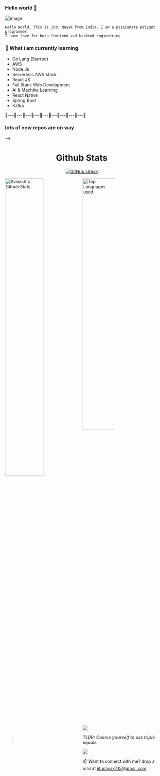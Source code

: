 ### Hello world  👋

![image](https://user-images.githubusercontent.com/61057666/169029838-74df663d-2e62-4d77-bdff-b43f7d63f00f.png)

```
Hello World, This is Jitu Nayak from India. I am a passionate polygot programmer. 
I have love for both frontend and backend engineering
```


### 📖 What i am currently learning
- Go Lang (Started)
- AWS 
- Node Js
- Serverless AWS stack
- React JS 
- Full Stack Web Development 
- AI & Machine Learning 
- React Native
- Spring Boot
- Kafka

 🚀---🚀---🚀---🚀---🚀---🚀---🚀---🚀---🚀---🚀 
 ### lots of new repos are on way
 <!--
<p  align="center">
  <img src="https://github-readme-stats.vercel.app/api?username=jitunayak&show_icons=true&theme=radical&bg_color=30,0d0d0d,191919&title_color=fff&text_color=fff&icon_color=79ff97)](https://github.com/anuraghazra/github-readme-stats" alt="github stats"/></br>
</p>

<p  align="center">
<img src= "https://github-readme-stats.vercel.app/api/top-langs/?username=jitunayak&layout=compact&theme=radical&,191919&title_color=fff&text_color=fff&icon_color=79ff97"
</p>
<!--
**jitunayak/jitunayak** is a ✨ _special_ ✨ repository because its `README.md` (this file) appears on your GitHub profile.-->

 -->
 <h1 align="center">Github Stats</h1>

<div align="center">
  
[![GitHub streak](https://github-readme-streak-stats.herokuapp.com/?user=jitunayak&theme=highcontrast)](https://github.com/DenverCoder1/github-readme-streak-stats)

 </div>
 
 <img align="left" alt="Avinash's Github Stats" src="https://github-readme-stats.vercel.app/api?username=jitunayak&&show_icons=true&theme=dark" width="50%" />
<img alt="Top Languages used" src="https://github-readme-stats.vercel.app/api/top-langs/?username=jitunayak&layout=compact&theme=dark" width="46%" />
<br>
<img src="https://activity-graph.herokuapp.com/graph?username=jitunayak&theme=xcode">


 
 >***TLDR: Coerce yourself to use triple equals***

![](https://www.freecodecamp.org/news/content/images/2019/07/best-js-meme-to-date-2.png)
 
 📫 Want to connect with me? drop a mail at <jitunayak715@gmail.com>
